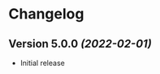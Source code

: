 Changelog
==========

Version 5.0.0 *(2022-02-01)*
----------------------------

 * Initial release
